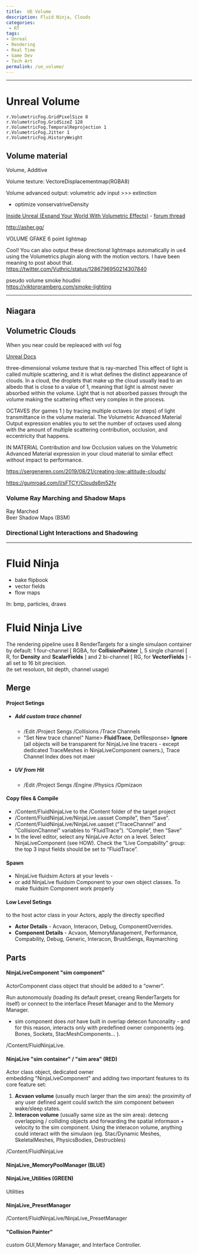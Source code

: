 ```yaml
---
title:  UE Volume
description: Fluid Ninja, Clouds
categories:
 - RT
tags:
- Unreal
- Rendering
- Real Time
- Game Dev
- Tech Art
permalink: /ue_volume/
---
```


------------



# Unreal Volume



`r.VolumetricFog.GridPixelSize 8`   
`r.VolumetricFog.GridSizeZ 128`   
`r.VolumetricFog.TemporalReprojection 1`   
`r.VolumetricFog.Jitter 1`   
`r.VolumetricFog.HistoryWeight`   

## Volume material
Volume, Additive



Volume texture: VectoreDisplacementmap(RGBA8)

Volume advanced output: volumetric adv input >>> extinction
- optimize vonservatriveDensity



[ Inside Unreal (Expand Your World With Volumetric Effects)](https://www.youtube.com/watch?v=R2RQm_Bu81I) - [forum thread ](https://forums.unrealengine.com/t/inside-unreal-expand-your-world-with-volumetric-effects/148624)



http://asher.gg/

 VOLUME GFAKE 6 point lightmap

Cool! You can also output these directional lightmaps automatically in ue4 using the Volumetrics plugin along with the motion vectors. I have been meaning to post about that.
https://twitter.com/Vuthric/status/1286796950214307840



pseudo volume smoke houdini   
https://viktorpramberg.com/smoke-lighting

------



## Niagara




## Volumetric Clouds

When you near could be repleaced with vol fog

[Unreal Docs](https://docs.unrealengine.com/en-US/BuildingWorlds/LightingAndShadows/VolumetricClouds/index.html)

three-dimensional volume texture that is ray-marched
This effect of light is called multiple scattering, and it is what defines the distinct appearance of clouds. In a cloud, the droplets that make up the cloud usually lead to an albedo that is close to a value of 1, meaning that light is almost never absorbed within the volume. Light that is not absorbed passes through the volume making the scattering effect very complex in the process.

OCTAVES  (for games 1 )
by tracing multiple octaves (or steps) of light transmittance in the volume material. The Volumetric Advanced Material Output expression enables you to set the number of octaves used along with the amount of multiple scattering contribution, occlusion, and eccentricity that happens.

IN MATERIAL
Contribution and low Occlusion values on the Volumetric Advanced Material expression in your cloud material to similar effect without impact to performance.



https://sergeneren.com/2019/08/21/creating-low-altitude-clouds/

https://gumroad.com/l/sFTCY/Clouds6m52fv


### Volume Ray Marching and Shadow Maps


 Ray Marched     
 Beer Shadow Maps (BSM)   

### Directional Light Interactions and Shadowing




-------



# Fluid Ninja

- bake flipbook
- vector fields
- flow maps

In:  bmp, particles, draws   
# Fluid Ninja Live


The rendering pipeline uses 8 RenderTargets for a single simulaon container by default: 1 four-channel [ RGBA, for **CollisionPainter** ], 5 single channel [ R, for **Density** and **ScalarFields** ] and 2 bi-channel [ RG, for **VectorFields** ] - all set to 16 bit precision.  
(te set resoluon, bit depth, channel usage)

## Merge

#### Project Setings
 - ##### Add custom trace channel
    - /Edit /Project Sengs /Collisions /Trace Channels
    - "Set New trace channel" Name> **FluidTrace**, DefResponse> **Ignore** (all objects will be transparent for NinjaLive line tracers - except dedicated TraceMeshes in NinjaLiveComponent owners.), Trace Channel Index does not maer
 - ##### UV from Hit
    - /Edit /Project Sengs /Engine /Physics /Opmizaon


#### Copy files & Compile
   - /Content/FluidNinjaLive to the /Content folder of the target project
   - /Content/FluidNinjaLive/NinjaLive.uasset Compile”, then “Save”.
   - /Content/FluidNinjaLive/NinjaLive.uasset (“TraceChannel” and “CollisionChannel” variables to “FluidTrace”).  “Compile”, then “Save”
   - In the level editor, select any NinjaLive Actor on a level. Select NinjaLiveComponent
(see HOW). Check the “Live Compability” group: the top 3 input fields should be set to
“FluidTrace”.


#### Spawn  
- NinjaLive fluidsim Actors at your levels -
- or add NinjaLive fluidsim Component to your own object classes. To make fluidsim Component work properly



#### Low Level Setings  
to the host actor class
in your Actors, apply the directly specified

- **Actor Details** - Acvaon, Interacon, Debug, ComponentOverrides.
- **Component Details** - Acvaon, MemoryManagement, Performance, Compability, Debug, Generic, Interacon,
BrushSengs, Raymarching



## Parts

#### NinjaLiveComponent "sim component"
ActorComponent class object that should be added to a "owner".

Run autonomously (loading its default preset, creang RenderTargets for itself) or  connect to the interface Preset Manager and to the Memory Manager.
- sim component does _not_ have built in overlap detecon funconality - and for this reason, interacts only with predefined owner components (eg. Bones, Sockets, StacMeshComponents... ).

/Content/FluidNinjaLive.

####  NinjaLive  "sim container" / "sim area"  (RED)  
Actor class object, dedicated owner  
embedding "NinjaLiveComponent" and adding two important features to its core feature set:
1. **Acvaon volume** (usually much larger than the sim area): the proximity of any user
defined agent could switch the sim component between wake/sleep states.
2. **Interacon volume** (usually same size as the sim area): detecng overlapping / colliding
objects and forwarding the spatial informaon + velocity to the sim component. Using the
interacon volume, anything could interact with the simulaon (eg. Stac/Dynamic Meshes,
SkeletalMeshes, PhysicsBodies, Destrucbles)

/Content/FluidNinjaLive



#### NinjaLive_MemoryPoolManager (BLUE)


#### NinjaLive_Utilities  (GREEN)
 Utilities

#### NinjaLive_PresetManager

 /Content/FluidNinjaLive/NinjaLive_PresetManager


####  "Collision Painter"


 custom GUI,Memory Manager, and Interface Controller.
